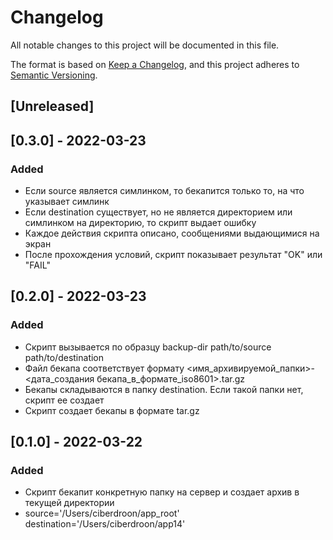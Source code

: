 # Changelog
All notable changes to this project will be documented in this file.

The format is based on [Keep a Changelog](https://keepachangelog.com/en/1.0.0/),
and this project adheres to [Semantic Versioning](https://semver.org/spec/v2.0.0.html).

## [Unreleased]

## [0.3.0] - 2022-03-23
### Added
- Если source является симлинком, то бекапится только то, на что указывает симлинк
- Если destination существует, но не является директорием или симлинком на директорию, то скрипт выдает ошибку
- Каждое действия скрипта описано, сообщениями выдающимися на экран
- После прохождения условий, скрипт показывает результат "OK" или "FAIL"

## [0.2.0] - 2022-03-23
### Added
- Скрипт вызывается по образцу backup-dir path/to/source path/to/destination
- Файл бекапа соответствует формату <имя_архивируемой_папки>-<дата_создания бекапа_в_формате_iso8601>.tar.gz
- Бекапы складываются в папку destination. Если такой папки нет, скрипт ее создает
- Скрипт создает бекапы в формате tar.gz

## [0.1.0] - 2022-03-22
### Added
- Скрипт бекапит конкретную папку на сервер и создает архив в текущей директории
- source='/Users/ciberdroon/app_root'
  destination='/Users/ciberdroon/app14'
